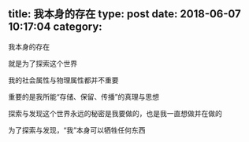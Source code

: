 title: 我本身的存在
type: post
date: 2018-06-07 10:17:04
category: 
---

我本身的存在

就是为了探索这个世界

我的社会属性与物理属性都并不重要

重要的是我所能“存储、保留、传播”的真理与思想

探索与发现这个世界永远的秘密是我要做的，也是我一直想做并在做的

为了探索与发现，“我”本身可以牺牲任何东西